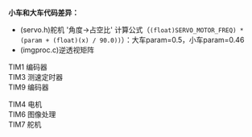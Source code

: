 **小车和大车代码差异：**
- (servo.h)舵机 '角度->占空比' 计算公式（`(float)SERVO_MOTOR_FREQ) * (param + (float)(x) / 90.0))`）：大车param=0.5，小车param=0.46
- (imgproc.c)逆透视矩阵

TIM1 编码器<br>
TIM3 测速定时器<br>
TIM9 编码器

TIM4 电机<br>
TIM6 图像处理<br>
TIM7 舵机
